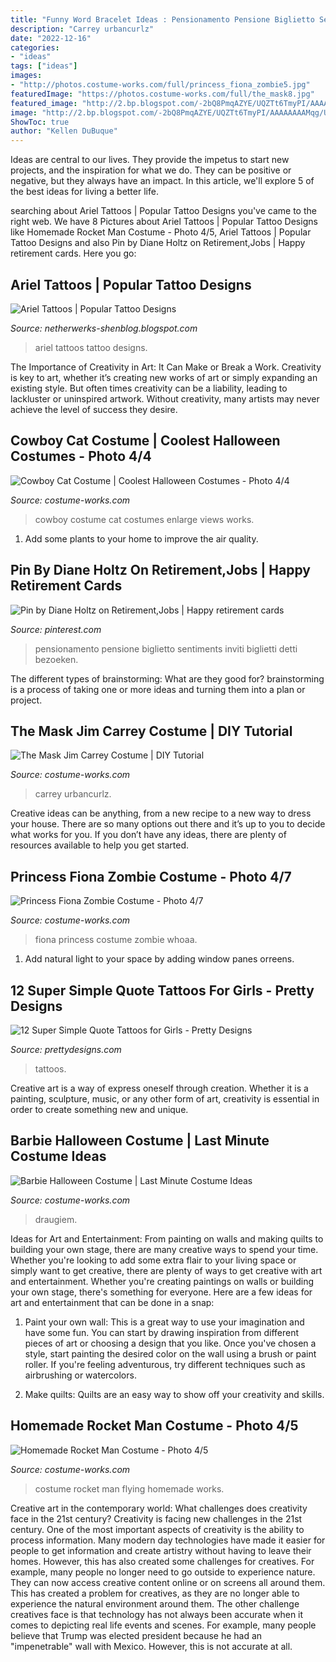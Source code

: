 ```yaml
---
title: "Funny Word Bracelet Ideas : Pensionamento Pensione Biglietto Sentiments Inviti Biglietti Detti Bezoeken"
description: "Carrey urbancurlz"
date: "2022-12-16"
categories:
- "ideas"
tags: ["ideas"]
images:
- "http://photos.costume-works.com/full/princess_fiona_zombie5.jpg"
featuredImage: "https://photos.costume-works.com/full/the_mask8.jpg"
featured_image: "http://2.bp.blogspot.com/-2bQ8PmqAZYE/UQZTt6TmyPI/AAAAAAAAMqg/Uk7z7pSDpEE/s1600/Img86057_ariel.jpg"
image: "http://2.bp.blogspot.com/-2bQ8PmqAZYE/UQZTt6TmyPI/AAAAAAAAMqg/Uk7z7pSDpEE/s1600/Img86057_ariel.jpg"
ShowToc: true
author: "Kellen DuBuque"
---
```



Ideas are central to our lives. They provide the impetus to start new projects, and the inspiration for what we do. They can be positive or negative, but they always have an impact. In this article, we'll explore 5 of the best ideas for living a better life.

	

		
searching about Ariel Tattoos | Popular Tattoo Designs you've came to the right web. We have 8 Pictures about Ariel Tattoos | Popular Tattoo Designs like Homemade Rocket Man Costume - Photo 4/5, Ariel Tattoos | Popular Tattoo Designs and also Pin by Diane Holtz on Retirement,Jobs | Happy retirement cards. Here you go:
		
    
## Ariel Tattoos | Popular Tattoo Designs

<img loading=lazy src="http://2.bp.blogspot.com/-2bQ8PmqAZYE/UQZTt6TmyPI/AAAAAAAAMqg/Uk7z7pSDpEE/s1600/Img86057_ariel.jpg" onerror="this.onerror=null;this.src='https://tse2.mm.bing.net/th?id=OIP.hEzWHwqTrm__HVPOv7wfPQHaLf&amp;pid=15.1';" alt="Ariel Tattoos | Popular Tattoo Designs">

_Source: netherwerks-shenblog.blogspot.com_

>ariel tattoos tattoo designs. 

	

The Importance of Creativity in Art: It Can Make or Break a Work.
Creativity is key to art, whether it’s creating new works of art or simply expanding an existing style. But often times creativity can be a liability, leading to lackluster or uninspired artwork. Without creativity, many artists may never achieve the level of success they desire.

    
## Cowboy Cat Costume | Coolest Halloween Costumes - Photo 4/4

<img loading=lazy src="https://photos.costume-works.com/full/cowboy_cat3.jpg" onerror="this.onerror=null;this.src='https://tse1.mm.bing.net/th?id=OIP.y-i6h_YGUflArr6PqIvP5wHaJ3&amp;pid=15.1';" alt="Cowboy Cat Costume | Coolest Halloween Costumes - Photo 4/4">

_Source: costume-works.com_

>cowboy costume cat costumes enlarge views works. 

	

1. Add some plants to your home to improve the air quality.

    
## Pin By Diane Holtz On Retirement,Jobs | Happy Retirement Cards

<img loading=lazy src="https://i.pinimg.com/736x/e3/50/06/e350060b5f3da1d9e77f2ac9db58b93b.jpg" onerror="this.onerror=null;this.src='https://tse3.mm.bing.net/th?id=OIP.OY2FOpCUpb_wBPNNg0S0SgHaJ4&amp;pid=15.1';" alt="Pin by Diane Holtz on Retirement,Jobs | Happy retirement cards">

_Source: pinterest.com_

>pensionamento pensione biglietto sentiments inviti biglietti detti bezoeken. 

	

The different types of brainstorming: What are they good for?
brainstorming is a process of taking one or more ideas and turning them into a plan or project.

    
## The Mask Jim Carrey Costume | DIY Tutorial

<img loading=lazy src="https://photos.costume-works.com/full/the_mask8.jpg" onerror="this.onerror=null;this.src='https://tse3.mm.bing.net/th?id=OIP.uP0-5BuCPLFqMIaNX15TMwHaKC&amp;pid=15.1';" alt="The Mask Jim Carrey Costume | DIY Tutorial">

_Source: costume-works.com_

>carrey urbancurlz. 

	

Creative ideas can be anything, from a new recipe to a new way to dress your house. There are so many options out there and it’s up to you to decide what works for you. If you don’t have any ideas, there are plenty of resources available to help you get started.

    
## Princess Fiona Zombie Costume - Photo 4/7

<img loading=lazy src="http://photos.costume-works.com/full/princess_fiona_zombie5.jpg" onerror="this.onerror=null;this.src='https://tse3.mm.bing.net/th?id=OIP.BBkCZouNnmsz8lFNrBJVYgHaJ3&amp;pid=15.1';" alt="Princess Fiona Zombie Costume - Photo 4/7">

_Source: costume-works.com_

>fiona princess costume zombie whoaa. 

	

1. Add natural light to your space by adding window panes orreens.

    
## 12 Super Simple Quote Tattoos For Girls - Pretty Designs

<img loading=lazy src="http://www.prettydesigns.com/wp-content/uploads/2014/10/Easy-Quote-Tattoo.jpg" onerror="this.onerror=null;this.src='https://tse1.mm.bing.net/th?id=OIP.b2em7f_9qlcVxZaOHFLZzAHaJ_&amp;pid=15.1';" alt="12 Super Simple Quote Tattoos for Girls - Pretty Designs">

_Source: prettydesigns.com_

>tattoos. 

	

Creative art is a way of express oneself through creation. Whether it is a painting, sculpture, music, or any other form of art, creativity is essential in order to create something new and unique.

    
## Barbie Halloween Costume | Last Minute Costume Ideas

<img loading=lazy src="https://photos.costume-works.com/full/barbie1.jpg" onerror="this.onerror=null;this.src='https://tse3.mm.bing.net/th?id=OIP.Ynby2qE4SxfSrPY34WOJtAHaNX&amp;pid=15.1';" alt="Barbie Halloween Costume | Last Minute Costume Ideas">

_Source: costume-works.com_

>draugiem. 

	

Ideas for Art and Entertainment: From painting on walls and making quilts to building your own stage, there are many creative ways to spend your time.
Whether you're looking to add some extra flair to your living space or simply want to get creative, there are plenty of ways to get creative with art and entertainment. Whether you're creating paintings on walls or building your own stage, there's something for everyone. Here are a few ideas for art and entertainment that can be done in a snap:
1. Paint your own wall: This is a great way to use your imagination and have some fun. You can start by drawing inspiration from different pieces of art or choosing a design that you like. Once you've chosen a style, start painting the desired color on the wall using a brush or paint roller. If you're feeling adventurous, try different techniques such as airbrushing or watercolors.

2. Make quilts: Quilts are an easy way to show off your creativity and skills.

    
## Homemade Rocket Man Costume - Photo 4/5

<img loading=lazy src="https://photos.costume-works.com/full/rocket_man4.jpg" onerror="this.onerror=null;this.src='https://tse3.mm.bing.net/th?id=OIP.h3XR0e-jfkqIxFvNBNOBkQHaLk&amp;pid=15.1';" alt="Homemade Rocket Man Costume - Photo 4/5">

_Source: costume-works.com_

>costume rocket man flying homemade works. 

	

Creative art in the contemporary world: What challenges does creativity face in the 21st century?
Creativity is facing new challenges in the 21st century. One of the most important aspects of creativity is the ability to process information. Many modern day technologies have made it easier for people to get information and create artistry without having to leave their homes. However, this has also created some challenges for creatives. For example, many people no longer need to go outside to experience nature. They can now access creative content online or on screens all around them. This has created a problem for creatives, as they are no longer able to experience the natural environment around them. The other challenge creatives face is that technology has not always been accurate when it comes to depicting real life events and scenes. For example, many people believe that Trump was elected president because he had an "impenetrable" wall with Mexico. However, this is not accurate at all.

